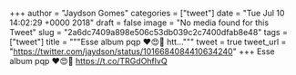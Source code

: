 
+++
author = "Jaydson Gomes"
categories = ["tweet"]
date = "Tue Jul 10 14:02:29 +0000 2018"
draft = false
image = "No media found for this Tweet"
slug = "2a6dc7409a898e506c53db039c2c7400dfab8e48"
tags = ["tweet"]
title = """Esse album pqp ❤️😍🤘 htt..."""
tweet = true
tweet_url = "https://twitter.com/jaydson/status/1016684084410634240"
+++
Esse album pqp ❤️😍🤘 https://t.co/TRGdOhflvQ

